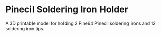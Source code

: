# Pinecil Soldering Iron Holder
 A 3D printable model for holding 2 Pine64 Pinecil soldering irons and 12 soldering iron tips.
